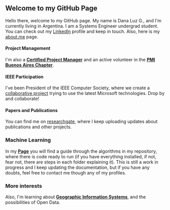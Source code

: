 ## Welcome to my GitHub Page

Hello there, welcome to my GitHub page. My name is Dana Luz G., and I'm currently living in Argentina. I am a Systems Engineer undergrad student. You can check out my [LinkedIn](https://www.linkedin.com/in/dana-luz-gonzalez) profile and keep in touch. Also, here is my [about.me](https://about.me/dana_gonzalez) page. 

#### Project Management

I'm also a [**Certified Project Manager**](http://ltgp.com.ar/certifications/Certificate_DanaLuz_PMI_CAM.pdf) and an active volunteer in the [**PMI Buenos Aires Chapter**](http://www.pmi.org.ar/noticiadetalle.php?id_noticia=916). 

#### IEEE Participation
I've been President of the IEEE Computer Society, where we create a [collaborative project](https://github.com/IEEESBUTNBA/IEEETalks) trying to use the latest Microsoft technologies. Drop by and collaborate!

#### Papers and Publications

You can find me on [researchgate](https://www.researchgate.net/profile/Dana_Gonzalez), where I keep uploading updates about publications and other projects.

### Machine Learning 

In my [**Page**](https://danaluz.github.io/AIAlgorithms/) you will find a guide through the algorithms in my repository, where there is code ready to run (if you have everything installed, if not, fear not, there are steps in each folder explaining it). This is still a work in progress and I keep updating the documentation, but if you have any doubts, feel free to contact me though any of my profiles. 

[comment]: <> (This is a comment, it will not be included)
<!---
```markdown
Syntax highlighted code block

# Header 1
## Header 2
### Header 3

- Bulleted
- List

1. Numbered
2. List

**Bold** and _Italic_ and `Code` text

[Link](url) and ![Image](src)
```

For more details see [GitHub Flavored Markdown](https://guides.github.com/features/mastering-markdown/).
--->

### More interests

Also, I'm learning about [**Geographic Information Systems**](https://en.wikipedia.org/wiki/Geographic_information_system), and the possibilities of Open Data. 


